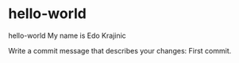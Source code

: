# hello-world
hello-world
My name is Edo Krajinic

Write a commit message that describes your changes: First commit.
